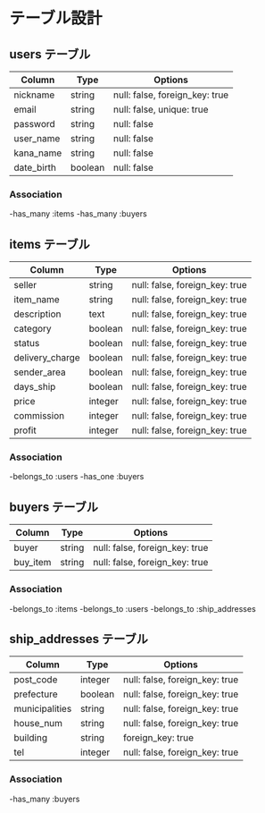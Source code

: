 # テーブル設計

## users テーブル

| Column             | Type    | Options                        |
| ------------------ | ------- | ------------------------------ |
| nickname           | string  | null: false, foreign_key: true |
| email              | string  | null: false, unique: true      |
| password           | string  | null: false                    |
| user_name          | string  | null: false                    |
| kana_name          | string  | null: false                    |
| date_birth         | boolean | null: false                    |

### Association

-has_many :items
-has_many :buyers

## items テーブル

| Column             | Type    | Options                        |
| ------------------ | ------- | ------------------------------ |
| seller             | string  | null: false, foreign_key: true | 
| item_name          | string  | null: false, foreign_key: true | 
| description        | text    | null: false, foreign_key: true | 
| category           | boolean | null: false, foreign_key: true | 
| status             | boolean | null: false, foreign_key: true | 
| delivery_charge    | boolean | null: false, foreign_key: true | 
| sender_area        | boolean | null: false, foreign_key: true | 
| days_ship          | boolean | null: false, foreign_key: true | 
| price              | integer | null: false, foreign_key: true | 
| commission         | integer | null: false, foreign_key: true | 
| profit             | integer | null: false, foreign_key: true | 

### Association

-belongs_to :users
-has_one :buyers

## buyers テーブル

| Column             | Type    | Options                        |
| ------------------ | ------- | ------------------------------ |
| buyer              | string  | null: false, foreign_key: true | 
| buy_item           | string  | null: false, foreign_key: true | 

### Association

-belongs_to :items
-belongs_to :users
-belongs_to :ship_addresses

## ship_addresses テーブル

| Column             | Type    | Options                        |
| ------------------ | ------- | ------------------------------ |
| post_code          | integer | null: false, foreign_key: true | 
| prefecture         | boolean | null: false, foreign_key: true |
| municipalities     | string  | null: false, foreign_key: true |
| house_num          | string  | null: false, foreign_key: true |
| building           | string  |              foreign_key: true |
| tel                | integer | null: false, foreign_key: true | 

### Association

-has_many :buyers